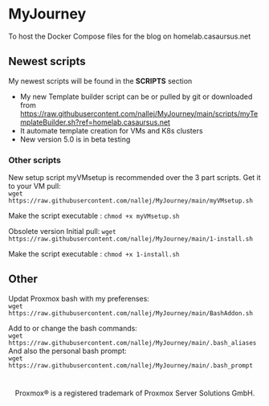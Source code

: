# MyJourney
To host the Docker Compose files for the blog on homelab.casaursus.net 

## Newest scripts 
My newest scripts will be found in the **SCRIPTS** section
- My new Template builder script can be or pulled by git or downloaded from <br>
https://raw.githubusercontent.com/nallej/MyJourney/main/scripts/myTemplateBuilder.sh?ref=homelab.casaursus.net
- It automate template creation for VMs and K8s clusters
- New version 5.0 is in beta testing


### Other scripts
New setup script myVMsetup is recommended over the 3 part scripts.
Get it to your VM pull: <br>`wget https://raw.githubusercontent.com/nallej/MyJourney/main/myVMsetup.sh`

Make the script executable : `chmod +x myVMsetup.sh`

Obsolete version
Initial pull: `wget https://raw.githubusercontent.com/nallej/MyJourney/main/1-install.sh`

Make the script executable : `chmod +x 1-install.sh`

## Other

Updat Proxmox bash with my preferenses:<br>`wget https://raw.githubusercontent.com/nallej/MyJourney/main/BashAddon.sh`<br> 

Add to or change the bash commands:<br>`wget https://raw.githubusercontent.com/nallej/MyJourney/main/.bash_aliases`<br>
And also the personal bash prompt:<br>`wget https://raw.githubusercontent.com/nallej/MyJourney/main/.bash_prompt`


# 
<sub><div align="center"> Proxmox® is a registered trademark of Proxmox Server Solutions GmbH. </div></sub>
